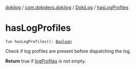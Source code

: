 [dokilog](../../index.md) / [com.dokidevs.dokilog](../index.md) / [DokiLog](index.md) / [hasLogProfiles](./has-log-profiles.md)

# hasLogProfiles

`fun hasLogProfiles(): `[`Boolean`](https://kotlinlang.org/api/latest/jvm/stdlib/kotlin/-boolean/index.html)

Check if log profiles are present before dispatching the log.

**Return**
true if [logProfiles](#) is not empty.

